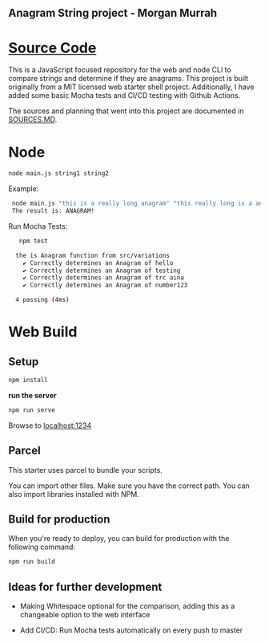 ## Anagram String project - Morgan Murrah

# [Source Code](/src/variations.js)

This is a JavaScript focused repository for the web and node CLI to compare strings and determine if they are anagrams. This project is built originally from a MIT licensed web starter shell project. Additionally, I have added some basic Mocha tests and CI/CD testing with Github Actions. 

The sources and planning that went into this project are documented in [SOURCES.MD](/SOURCES.md). 


# Node

```bash
node main.js string1 string2 
```

Example:

```bash
 node main.js "this is a really long anagram" "this really long is a anagram"
 The result is: ANAGRAM!
```

Run Mocha Tests:

```bash
   npm test

  the is Anagram function from src/variations
    ✔ Correctly determines an Anagram of hello
    ✔ Correctly determines an Anagram of testing
    ✔ Correctly determines an Anagram of trc aina
    ✔ Correctly determines an Anagram of number123

  4 passing (4ms)
```

# Web Build

## Setup

```bash
npm install
```
**run the server**

```bash
npm run serve
```
Browse to [localhost:1234](http://localhost:1234)

## Parcel

This starter uses parcel to bundle your scripts.

You can import other files. Make sure you have the correct path. You can also import libraries installed with NPM.

## Build for production

When you're ready to deploy, you can build for production with the following command:

```bash
npm run build
```

## Ideas for further development

* Making Whitespace optional for the comparison, adding this as a changeable option to the web interface

* Add CI/CD: Run Mocha tests automatically on every push to master